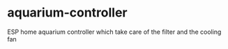 # aquarium-controller
ESP home aquarium controller which take care of the filter and the cooling fan
